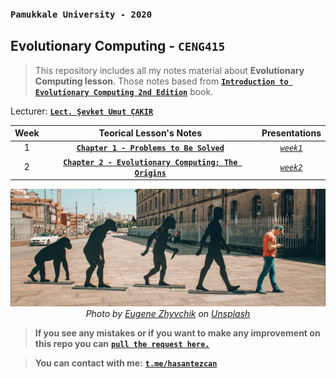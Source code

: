 ### `Pamukkale University - 2020`
## Evolutionary Computing - `CENG415`

> This repository includes all my notes material about **Evolutionary Computing lesson**. 
> Those notes based from **[`Introduction to Evolutionary Computing 2nd Edition`](https://www.springer.com/gp/book/9783662448731)** book.

Lecturer: [**`Lect. Şevket Umut ÇAKIR`**](https://www.pau.edu.tr/sucakir/en)

| Week  |                                               Teorical Lesson's Notes                                                | Presentations |
| :---: | :------------------------------------------------------------------------------------------------------------------: | :-----------: |
|   1   |                [**`Chapter 1 - Problems to Be Solved`**](/_data/weeks/week1/problems-to-be-solved.md)                | [*`week1`*](_data/weeks/week1/week1-presentaion.pdf) |
|   2   | [**`Chapter 2 - Evolutionary Computing: The Origins`**](/_data/weeks/week2/the-origins-of-evolutionary-computing.md) | [*`week2`*](_data/weeks/week2/week2-presentaion.pdf) |

<p align="center">
	<a href="#">
		<img alt="sınıf" src="_data/images/cover-image.png">
	</a>
        <br>
		<em><span>Photo by <a href="https://unsplash.com/@eugenezhyvchik?utm_source=unsplash&amp;utm_medium=referral&amp;utm_content=creditCopyText">Eugene Zhyvchik</a> on <a href="https://unsplash.com/s/photos/evolution?utm_source=unsplash&amp;utm_medium=referral&amp;utm_content=creditCopyText">Unsplash</a></span></em>	
</p>

> **If you see any mistakes or if you want to make any improvement on this repo you can** [**`pull the request here.`**](https://github.com/hasantezcan/evolutionary-computing/pulls) 

> **You can contact with me:** [**`t.me/hasantezcan`**](https://t.me/hasantezcan)
